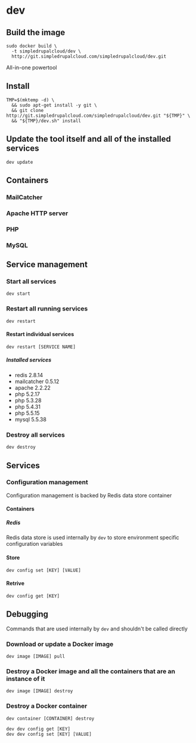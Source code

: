 dev
===

Build the image
---------------

    sudo docker build \
      -t simpledrupalcloud/dev \
      http://git.simpledrupalcloud.com/simpledrupalcloud/dev.git

All-in-one powertool

Install
-------

    TMP=$(mktemp -d) \
      && sudo apt-get install -y git \
      && git clone http://git.simpledrupalcloud.com/simpledrupalcloud/dev.git "${TMP}" \
      && "${TMP}/dev.sh" install

Update the tool itself and all of the installed services
--------------------------------------------------------

    dev update

Containers
----------

### MailCatcher

### Apache HTTP server

### PHP

### MySQL

Service management
------------------

### Start all services

    dev start

### Restart all running services

    dev restart

#### Restart individual services

    dev restart [SERVICE NAME]

##### Installed services

  - redis 2.8.14
  - mailcatcher 0.5.12
  - apache 2.2.22
  - php 5.2.17
  - php 5.3.28
  - php 5.4.31
  - php 5.5.15
  - mysql 5.5.38

### Destroy all services

    dev destroy

Services
--------

### Configuration management

Configuration management is backed by Redis data store container

#### Containers

##### Redis

Redis data store is used internally by `dev` to store environment specific configuration variables

#### Store

    dev config set [KEY] [VALUE]

#### Retrive

    dev config get [KEY]

Debugging
---------

Commands that are used internally by `dev` and shouldn't be called directly

### Download or update a Docker image

    dev image [IMAGE] pull

### Destroy a Docker image and all the containers that are an instance of it

    dev image [IMAGE] destroy

### Destroy a Docker container

    dev container [CONTAINER] destroy

    dev dev config get [KEY]
    dev dev config set [KEY] [VALUE]